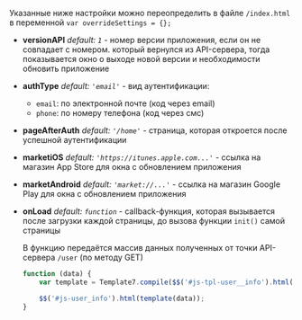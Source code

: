 Указанные ниже настройки можно переопределить в файле `/index.html` в переменной `var overrideSettings = {};`

- **versionAPI** *default: `1`* - номер версии приложения, если он не совпадает с номером. который вернулся из API-сервера, тогда показывается окно о выходе новой версии и необходимости обновить приложение

- **authType** *default: `'email'`* - вид аутентификации:
  - `email`: по электронной почте (код через email)
  - `phone`: по номеру телефона (код через смс)

- **pageAfterAuth** *default: `'/home'`* - страница, которая откроется после успешной аутентификации

- **marketiOS** *default: `'https://itunes.apple.com...'`* - ссылка на магазин App Store для окна с обновлением приложения

- **marketAndroid** *default: `'market://...'`* - ссылка на магазин Google Play для окна с обновлением приложения

- **onLoad** *default: `function`* - callback-функция, которая вызывается после загрузки каждой страницы, до вызова функции `init()` самой страницы

  В функцию передаётся массив данных полученных от точки API-сервера `/user` (по методу GET)

  ```javascript
  function (data) {
      var template = Template7.compile($$('#js-tpl-user__info').html());

      $$('#js-user_info').html(template(data));
  }
  ```
